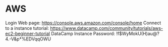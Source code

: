 # AWS
Login Web page: https://console.aws.amazon.com/console/home
Connect to a instance tutorial: https://www.datacamp.com/community/tutorials/aws-ec2-beginner-tutorial
DataCamp Instance Password:  !f$WyMokU(H)au@?4.-V&p*%EDVqqOWU




